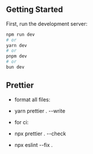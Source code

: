 ## Getting Started

First, run the development server:

```bash
npm run dev
# or
yarn dev
# or
pnpm dev
# or
bun dev
```

## Prettier

- format all files:
- yarn prettier . --write

- for ci:
- npx prettier . --check
- npx eslint --fix .
